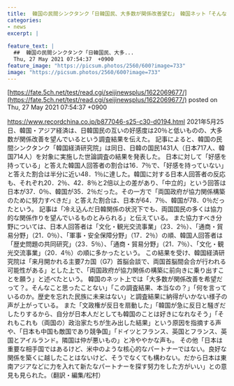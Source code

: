 ```yaml
---
title:  韓国の民間シンクタンク「日韓国民、大多数が関係改善望む」　韓国ネット「そんなこと思ったことない」「歴史を忘れた民族に未来はない  
categories:
- news
excerpt: |
  
feature_text: |
  ##  韓国の民間シンクタンク「日韓国民、大多...
  Thu, 27 May 2021 07:54:37  +0900
feature_image: "https://picsum.photos/2560/600?image=733"
image: "https://picsum.photos/2560/600?image=733"
---
```


[https://fate.5ch.net/test/read.cgi/seijinewsplus/1622069677/](https://fate.5ch.net/test/read.cgi/seijinewsplus/1622069677/)
posted on Thu, 27 May 2021 07:54:37  +0900

<!--more-->

https://www.recordchina.co.jp/b877046-s25-c30-d0194.html 2021年5月25日、韓国・アジア経済は、日韓国民の互いの好感度は20％と低いものの、大多数が関係改善を望んでいるという調査結果を伝えた。 記事によると、韓国の民間シンクタンク「韓国経済研究院」は同日、日韓の国民1431人（日本717人、韓国714人）を対象に実施した世論調査の結果を発表した。 日本に対して「好感を持っている」と答えた韓国人回答者の割合は16．7％で、「好感を持っていない」と答えた割合は半分に近い48．1％に達した。韓国に対する日本人回答者の反応も、それぞれ20．2％、42．8％と2倍以上の差があり、「中立的」という回答は日本が37．0％、韓国が35．2％だった。その一方で「両国政府が協力関係構築のために努力すべきだ」と答えた割合は、日本が64．7％、韓国が78．0％だったという。 記事は「冷え込んだ日韓関係の状況下でも、両国国民の多くは協力的な関係作りを望んでいるものとみられる」と伝えている。 また協力すべき分野については、日本人回答者は「文化・観光交流事業」（23．2％）、「通商・貿易分野」（21．0％）、「軍事・安全保障分野」（17．2％）の順、韓国人回答者は「歴史問題の共同研究」（23．5％）、「通商・貿易分野」（21．7％）、「文化・観光交流事業」（20．4％）の順に多かったという。 この結果を受け、韓国経済研究院は「来月開かれる主要7カ国（G7）首脳会談で、両国首脳間会合が行われる可能性がある」とした上で、「両国政府が協力関係の構築に前向きに乗り出すことを願う」と述べたという。 韓国のネット上では「大多数が関係改善を希望だって？。そんなこと思ったことない」「この調査結果、本当なの？」「何を言っているのか。歴史を忘れた民族に未来はない」と調査結果に納得がいかない様子の声が上がっている。 また「文政権が反日を扇動した」「韓国が急に反日と騒ぎだしたりするから、自分が日本人だとしても韓国のことは好きになれなそう」「それもこれも（両国の）政治家たちが生み出した結果」という原因を指摘する声や、「日本も中国も敵国であり競争国」「ドイツとフランス、英国とフランス、英国とアイルランド。隣国は仲が悪いもの」と冷ややかな声も。 その他「日本は重要な相手国ではあるけど、米中のような核心的なパートナーではない。良好な関係を築くに越したことはないけど、そうでなくても構わない。だから日本は東南アジアなどに力を入れて新たなパートナーを探す努力をした方がいい」との意見も見られた。（翻訳・編集/松村）
